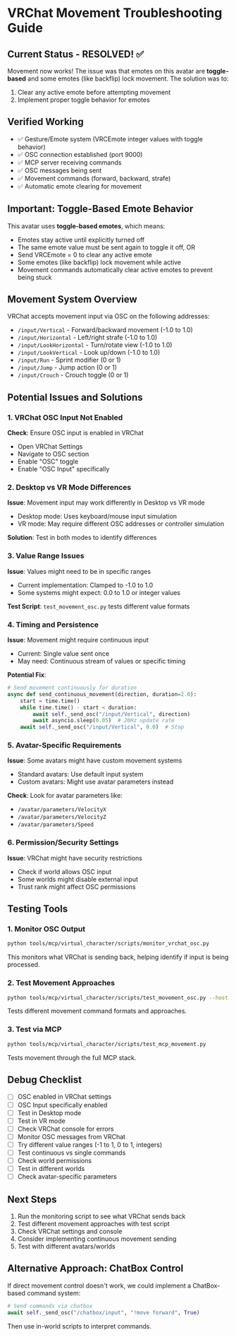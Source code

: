 # VRChat Movement Troubleshooting Guide

## Current Status - RESOLVED! ✅

Movement now works! The issue was that emotes on this avatar are **toggle-based** and some emotes (like backflip) lock movement. The solution was to:
1. Clear any active emote before attempting movement
2. Implement proper toggle behavior for emotes

## Verified Working
- ✅ Gesture/Emote system (VRCEmote integer values with toggle behavior)
- ✅ OSC connection established (port 9000)
- ✅ MCP server receiving commands
- ✅ OSC messages being sent
- ✅ Movement commands (forward, backward, strafe)
- ✅ Automatic emote clearing for movement

## Important: Toggle-Based Emote Behavior

This avatar uses **toggle-based emotes**, which means:
- Emotes stay active until explicitly turned off
- The same emote value must be sent again to toggle it off, OR
- Send VRCEmote = 0 to clear any active emote
- Some emotes (like backflip) lock movement while active
- Movement commands automatically clear active emotes to prevent being stuck

## Movement System Overview

VRChat accepts movement input via OSC on the following addresses:
- `/input/Vertical` - Forward/backward movement (-1.0 to 1.0)
- `/input/Horizontal` - Left/right strafe (-1.0 to 1.0)
- `/input/LookHorizontal` - Turn/rotate view (-1.0 to 1.0)
- `/input/LookVertical` - Look up/down (-1.0 to 1.0)
- `/input/Run` - Sprint modifier (0 or 1)
- `/input/Jump` - Jump action (0 or 1)
- `/input/Crouch` - Crouch toggle (0 or 1)

## Potential Issues and Solutions

### 1. VRChat OSC Input Not Enabled
**Check**: Ensure OSC input is enabled in VRChat
- Open VRChat Settings
- Navigate to OSC section
- Enable "OSC" toggle
- Enable "OSC Input" specifically

### 2. Desktop vs VR Mode Differences
**Issue**: Movement input may work differently in Desktop vs VR mode
- Desktop mode: Uses keyboard/mouse input simulation
- VR mode: May require different OSC addresses or controller simulation

**Solution**: Test in both modes to identify differences

### 3. Value Range Issues
**Issue**: Values might need to be in specific ranges
- Current implementation: Clamped to -1.0 to 1.0
- Some systems might expect: 0.0 to 1.0 or integer values

**Test Script**: `test_movement_osc.py` tests different value formats

### 4. Timing and Persistence
**Issue**: Movement might require continuous input
- Current: Single value sent once
- May need: Continuous stream of values or specific timing

**Potential Fix**:
```python
# Send movement continuously for duration
async def send_continuous_movement(direction, duration=2.0):
    start = time.time()
    while time.time() - start < duration:
        await self._send_osc("/input/Vertical", direction)
        await asyncio.sleep(0.05)  # 20Hz update rate
    await self._send_osc("/input/Vertical", 0.0)  # Stop
```

### 5. Avatar-Specific Requirements
**Issue**: Some avatars might have custom movement systems
- Standard avatars: Use default input system
- Custom avatars: Might use avatar parameters instead

**Check**: Look for avatar parameters like:
- `/avatar/parameters/VelocityX`
- `/avatar/parameters/VelocityZ`
- `/avatar/parameters/Speed`

### 6. Permission/Security Settings
**Issue**: VRChat might have security restrictions
- Check if world allows OSC input
- Some worlds might disable external input
- Trust rank might affect OSC permissions

## Testing Tools

### 1. Monitor OSC Output
```bash
python tools/mcp/virtual_character/scripts/monitor_vrchat_osc.py
```
This monitors what VRChat is sending back, helping identify if input is being processed.

### 2. Test Movement Approaches
```bash
python tools/mcp/virtual_character/scripts/test_movement_osc.py --host 192.168.0.152
```
Tests different movement command formats and approaches.

### 3. Test via MCP
```bash
python tools/mcp/virtual_character/scripts/test_mcp_movement.py
```
Tests movement through the full MCP stack.

## Debug Checklist

- [ ] OSC enabled in VRChat settings
- [ ] OSC Input specifically enabled
- [ ] Test in Desktop mode
- [ ] Test in VR mode
- [ ] Check VRChat console for errors
- [ ] Monitor OSC messages from VRChat
- [ ] Try different value ranges (-1 to 1, 0 to 1, integers)
- [ ] Test continuous vs single commands
- [ ] Check world permissions
- [ ] Test in different worlds
- [ ] Check avatar-specific parameters

## Next Steps

1. Run the monitoring script to see what VRChat sends back
2. Test different movement approaches with test script
3. Check VRChat settings and console
4. Consider implementing continuous movement sending
5. Test with different avatars/worlds

## Alternative Approach: ChatBox Control

If direct movement control doesn't work, we could implement a ChatBox-based command system:
```python
# Send commands via chatbox
await self._send_osc("/chatbox/input", "!move forward", True)
```
Then use in-world scripts to interpret commands.
